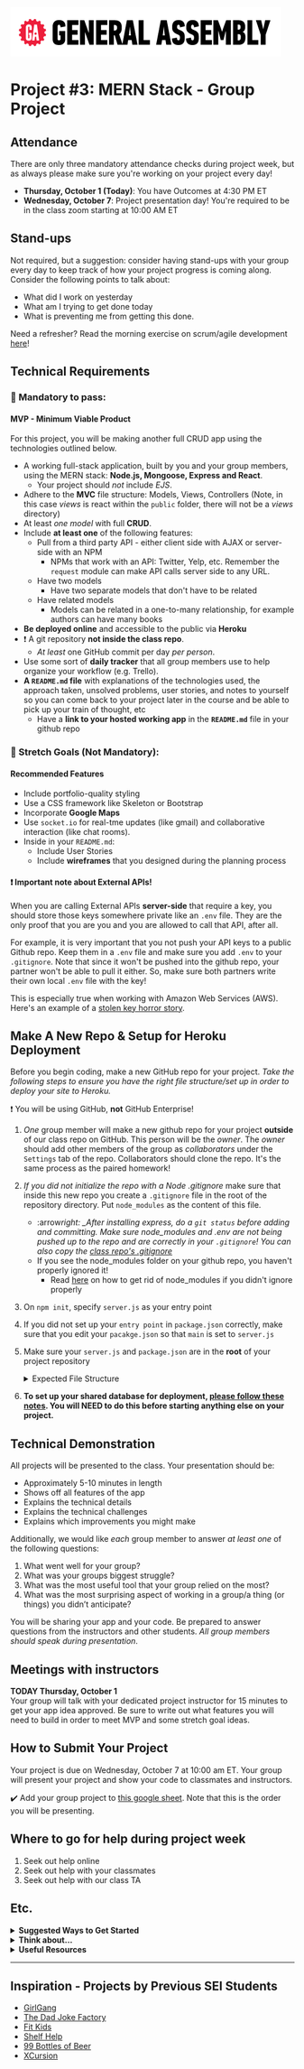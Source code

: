 ![](/ga_cog.png)

# Project #3: MERN Stack - Group Project

## Attendance

There are only three mandatory attendance checks during project week, but as always please make sure you're working on your project every day!

- **Thursday, October 1 (Today)**: You have Outcomes at 4:30 PM ET
- **Wednesday, October 7**: Project presentation day! You're required to be in the class zoom starting at 10:00 AM ET

## Stand-ups

Not required, but a suggestion: consider having stand-ups with your group every day to keep track of how your project progress is coming along. Consider the following points to talk about:

- What did I work on yesterday
- What am I trying to get done today
- What is preventing me from getting this done.

Need a refresher? Read the morning exercise on scrum/agile development [here](/unit_3/w08d03/morning_exercise)!

## Technical Requirements

### &#x1F534; Mandatory to pass:

#### MVP - Minimum Viable Product

For this project, you will be making another full CRUD app using the technologies outlined below.

- A working full-stack application, built by you and your group members, using the MERN stack: **Node.js, Mongoose, Express and React**.
  - Your project should _not_ include _EJS_.
- Adhere to the **MVC** file structure: Models, Views, Controllers (Note, in this case _views_ is react within the `public` folder, there will not be a _views_ directory)
- At least _one model_ with full **CRUD**.
- Include **at least one** of the following features:
  - Pull from a third party API - either client side with AJAX or server-side with an NPM
    - NPMs that work with an API: Twitter, Yelp, etc. Remember the `request` module can make API calls server side to any URL.
  - Have two models
    - Have two separate models that don't have to be related
  - Have related models
    - Models can be related in a one-to-many relationship, for example authors can have many books
- **Be deployed online** and accessible to the public via **Heroku**
- :heavy_exclamation_mark: A git repository **not inside the class repo**.
  - _At least_ one GitHub commit per day _per person_.
- Use some sort of **daily tracker** that all group members use to help organize your workflow (e.g. Trello).
- **A `README.md` file** with explanations of the technologies used, the approach taken, unsolved problems, user stories, and notes to yourself so you can come back to your project later in the course and be able to pick up your train of thought, etc
  - Have a **link to your hosted working app** in the **`README.md`** file in your github repo

### &#x1F535; Stretch Goals (Not Mandatory):

#### Recommended Features

- Include portfolio-quality styling
- Use a CSS framework like Skeleton or Bootstrap
- Incorporate **Google Maps**
- Use `socket.io` for real-tme updates (like gmail) and collaborative interaction (like chat rooms).
- Inside in your `README.md`:
  - Include User Stories
  - Include **wireframes** that you designed during the planning process

#### :heavy_exclamation_mark: Important note about External APIs!

When you are calling External APIs **server-side** that require a key, you should store those keys somewhere private like an `.env` file. They are the only proof that you are you and you are allowed to call that API, after all.

For example, it is very important that you not push your API keys to a public Github repo. Keep them in a `.env` file and make sure you add `.env` to your `.gitignore`. Note that since it won't be pushed into the github repo, your partner won't be able to pull it either. So, make sure both partners write their own local `.env` file with the key!

This is especially true when working with Amazon Web Services (AWS). Here's an example of a [stolen key horror story](https://wptavern.com/ryan-hellyers-aws-nightmare-leaked-access-keys-result-in-a-6000-bill-overnight).

## Make A New Repo & Setup for Heroku Deployment

Before you begin coding, make a new GitHub repo for your project. _Take the following steps to ensure you have the right file structure/set up in order to deploy your site to Heroku._

:heavy_exclamation_mark: You will be using GitHub, **not** GitHub Enterprise!

1. _One_ group member will make a new github repo for your project **outside** of our class repo on GitHub. This person will be the _owner_. The _owner_ should add other members of the group as _collaborators_ under the `Settings` tab of the repo. Collaborators should clone the repo. It's the same process as the paired homework!

2. _If you did not initialize the repo with a Node .gitignore_ make sure that inside this new repo you create a `.gitignore` file in the root of the repository directory. Put `node_modules` as the content of this file.

   - :arrow*right: \_After installing express, do a `git status` before adding and committing. Make sure node_modules and .env are not being pushed up to the repo and are correctly in your `.gitignore`! You can also copy the [class repo's .gitignore](/.gitignore)*
   - If you see the node_modules folder on your github repo, you haven't properly ignored it!
     - Read [here](https://github.com/Krafalski/probable-meme/blob/master/README.md) on how to get rid of node_modules if you didn't ignore properly

3. On `npm init`, specify `server.js` as your entry point

4. If you did not set up your `entry point` in `package.json` correctly, make sure that you edit your `pacakge.json` so that `main` is set to `server.js`

5. Make sure your `server.js` and `package.json` are in the **root** of your project repository

   <details><summary> Expected File Structure </summary>

   ![Suggested File Structure](https://i.imgur.com/jY7cBLB.png)

   </details>

6. **To set up your shared database for deployment, [please follow these notes](setting_up_collab_db.md). You will NEED to do this before starting anything else on your project.**

## Technical Demonstration

All projects will be presented to the class. Your presentation should be:

- Approximately 5-10 minutes in length
- Shows off all features of the app
- Explains the technical details
- Explains the technical challenges
- Explains which improvements you might make

Additionally, we would like _each_ group member to answer _at least one_ of the following questions:

1. What went well for your group?
2. What was your groups biggest struggle?
3. What was the most useful tool that your group relied on the most?
4. What was the most surprising aspect of working in a group/a thing (or things) you didn’t anticipate?

You will be sharing your app and your code. Be prepared to answer questions from the instructors and other students. _All group members should speak during presentation_.

## Meetings with instructors

**TODAY Thursday, October 1**<br>
Your group will talk with your dedicated project instructor for 15 minutes to get your app idea approved. Be sure to write out what features you will need to build in order to meet MVP and some stretch goal ideas.

## How to Submit Your Project

Your project is due on Wednesday, October 7 at 10:00 am ET. Your group will present your project and show your code to classmates and instructors.

:heavy_check_mark: Add your group project to [this google sheet](https://docs.google.com/spreadsheets/d/11xnyZCKUZKekE6htszri5bTFlttBh8kcn1NkUnhvlkw/edit?usp=sharing). Note that this is the order you will be presenting.

## Where to go for help during project week

1. Seek out help online
2. Seek out help with your classmates
3. Seek out help with our class TA


## Etc.

<details><summary><strong>Suggested Ways to Get Started</strong></summary>

- **Wireframe** Make a drawing of what your app will look like in all of the stages of the app (what does it look like as soon as you log on to the site? What does it look like while add something? What does it look like when you delete something?).

- **Break the project down into different components** (data, presentation, views, style, DOM manipulation) and brainstorm each component individually.

- **Commit early, commit often.** Don’t be afraid to break something because you can always go back in time to a previous version.

- **Consult documentation resources** (MDN, React, etc.) to better understand what you’ll be getting into.
  </details>

<details><summary><strong>Think about...</strong></summary>

- **Creativity**  
  Did you add a personal spin or creative element into your project submission? Did you deliver something of value to the end user?

- **Code Quality**  
  Did you follow code style guidance and best practices covered in class, such as spacing, indentation, modularity, and semantic naming? Did you comment your code?

- **Problem Solving**  
  Are you able to defend why you implemented your solution in a certain way? Can you demonstrate that you thought through alternative implementations?
  </details>

<details><summary><strong>Useful Resources</strong></summary>

- **[Heroku](http://www.heroku.com)**
- **[Writing Good User Stories](http://www.mariaemerson.com/user-stories/)**
- **[Presenting Information Architecture](http://webstyleguide.com/wsg3/3-information-architecture/4-presenting-information.html)**
- **[Mongo Documentation](https://docs.mongodb.com/manual/)**
- **[Mongoose Documentation](http://mongoosejs.com/docs/guide.html)**
- **[Mongo Cheatsheet](https://git.generalassemb.ly/Software-Engineering-Immersive-Remote/SEIR-Stitch/wiki/Mongo-Cheatsheet)**
  </details>
  <hr>

## Inspiration - Projects by Previous SEI Students

- [GirlGang](http://girl-gang.herokuapp.com/)
- [The Dad Joke Factory](https://dadjoketime.herokuapp.com/)
- [Fit Kids](https://fitkids.herokuapp.com/)
- [Shelf Help](https://shelf-help.herokuapp.com/)
- [99 Bottles of Beer](https://beerswall99.herokuapp.com/)
- [XCursion](https://xcursion.herokuapp.com/)
